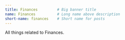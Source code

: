 ```yaml
---
title: Finances         # Big banner title
name: Finances          # Long name above description
short-name: finances    # Short name for posts
---
```


All things related to Finances.
